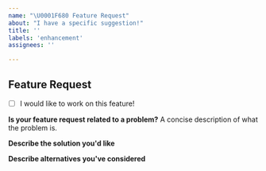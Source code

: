 ```yaml
---
name: "\U0001F680 Feature Request"
about: "I have a specific suggestion!"
title: ''
labels: 'enhancement'
assignees: ''

---
```


## Feature Request

<!-- If you want to help out with a PR, feel free to tick the box below :) -->
- [ ] I would like to work on this feature!

**Is your feature request related to a problem?**
A concise description of what the problem is.

**Describe the solution you'd like**

**Describe alternatives you've considered**
<!-- This doesn't make sense in all cases. Include if applicable. -->

